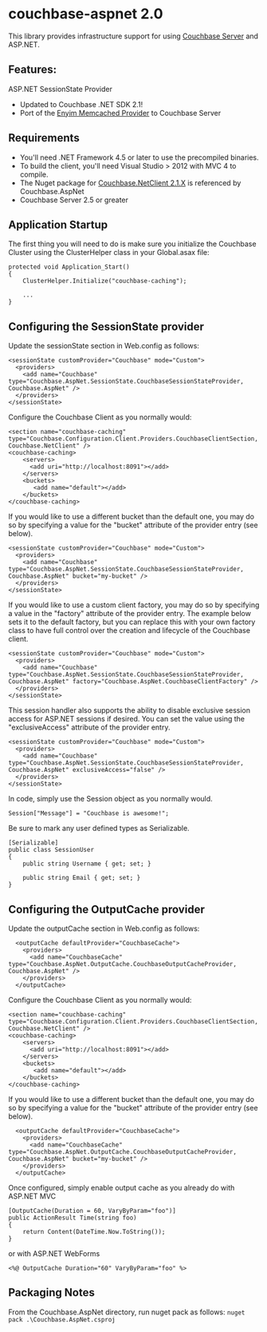couchbase-aspnet 2.0
================

This library provides infrastructure support for using [Couchbase Server](http://couchbase.com) and ASP.NET.

## Features:

ASP.NET SessionState Provider

* Updated to Couchbase .NET SDK 2.1!
* Port of the [Enyim Memcached Provider](https://github.com/enyim/memcached-providers) to Couchbase Server

## Requirements

* You'll need .NET Framework 4.5 or later to use the precompiled binaries. 
* To build the client, you'll need Visual Studio > 2012 with MVC 4 to compile.
* The Nuget package for [Couchbase.NetClient 2.1.X](http://nuget.org/packages/CouchbaseNetClient) is referenced by Couchbase.AspNet
* Couchbase Server 2.5 or greater

## Application Startup

The first thing you will need to do is make sure you initialize the Couchbase Cluster using the ClusterHelper class in your Global.asax file:

    protected void Application_Start()
    {
    	ClusterHelper.Initialize("couchbase-caching");
    	
    	...
    }

## Configuring the SessionState provider

Update the sessionState section in Web.config as follows:

    <sessionState customProvider="Couchbase" mode="Custom">
      <providers>
        <add name="Couchbase" type="Couchbase.AspNet.SessionState.CouchbaseSessionStateProvider, Couchbase.AspNet" />
      </providers>
    </sessionState>
		
Configure the Couchbase Client as you normally would:

    <section name="couchbase-caching" type="Couchbase.Configuration.Client.Providers.CouchbaseClientSection, Couchbase.NetClient" />
    <couchbase-caching>
        <servers>
          <add uri="http://localhost:8091"></add>
        </servers>
        <buckets>
           <add name="default"></add>
        </buckets>
    </couchbase-caching>
    
If you would like to use a different bucket than the default one, you may do so by specifying a value for the "bucket" attribute of the provider entry (see below).

    <sessionState customProvider="Couchbase" mode="Custom">
      <providers>
        <add name="Couchbase" type="Couchbase.AspNet.SessionState.CouchbaseSessionStateProvider, Couchbase.AspNet" bucket="my-bucket" />
      </providers>
    </sessionState>

If you would like to use a custom client factory, you may do so by specifying a value in the "factory" attribute of the provider entry. The example below sets it to the default factory, but you can replace this with your own factory class to have full control over the creation and lifecycle of the Couchbase client.

    <sessionState customProvider="Couchbase" mode="Custom">
      <providers>
        <add name="Couchbase" type="Couchbase.AspNet.SessionState.CouchbaseSessionStateProvider, Couchbase.AspNet" factory="Couchbase.AspNet.CouchbaseClientFactory" />
      </providers>
    </sessionState>

This session handler also supports the ability to disable exclusive session access for ASP.NET sessions if desired. You can set the value using the "exclusiveAccess" attribute of the provider entry.

    <sessionState customProvider="Couchbase" mode="Custom">
      <providers>
        <add name="Couchbase" type="Couchbase.AspNet.SessionState.CouchbaseSessionStateProvider, Couchbase.AspNet" exclusiveAccess="false" />
      </providers>
    </sessionState>
	
In code, simply use the Session object as you normally would.

	Session["Message"] = "Couchbase is awesome!";

Be sure to mark any user defined types as Serializable.

	[Serializable]
	public class SessionUser 
	{
		public string Username { get; set; }

		public string Email { get; set; }
	}

## Configuring the OutputCache provider

Update the outputCache section in Web.config as follows:

      <outputCache defaultProvider="CouchbaseCache">
        <providers>
          <add name="CouchbaseCache" type="Couchbase.AspNet.OutputCache.CouchbaseOutputCacheProvider, Couchbase.AspNet" />
        </providers>
      </outputCache>

Configure the Couchbase Client as you normally would:

    <section name="couchbase-caching" type="Couchbase.Configuration.Client.Providers.CouchbaseClientSection, Couchbase.NetClient" />
    <couchbase-caching>
        <servers>
          <add uri="http://localhost:8091"></add>
        </servers>
        <buckets>
           <add name="default"></add>
        </buckets>
    </couchbase-caching>

If you would like to use a different bucket than the default one, you may do so by specifying a value for the "bucket" attribute of the provider entry (see below).

      <outputCache defaultProvider="CouchbaseCache">
        <providers>
          <add name="CouchbaseCache" type="Couchbase.AspNet.OutputCache.CouchbaseOutputCacheProvider, Couchbase.AspNet" bucket="my-bucket" />
        </providers>
      </outputCache>

Once configured, simply enable output cache as you already do with ASP.NET MVC

    [OutputCache(Duration = 60, VaryByParam="foo")]
    public ActionResult Time(string foo)
    {
    	return Content(DateTime.Now.ToString());
    }

or with ASP.NET WebForms

    <%@ OutputCache Duration="60" VaryByParam="foo" %>

## Packaging Notes
From the Couchbase.AspNet directory, run nuget pack as follows:
`nuget pack .\Couchbase.AspNet.csproj`
